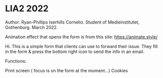 # LIA2 2022
Author: Ryan-Phillips Iserhills Cornelio.
Student of Medieinstitutet, Gothenburg.
March 2022. 

Animation effect that opens the form is from this site: https://animate.style/

Hi. This is a simple form that clients can use to forward their issue. They fill in the form & press the bottom
right icon to send the info in an email.

Functions:

Print screen ( focus is on the form at the moment...)
Cookies


